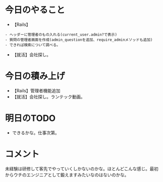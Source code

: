 # 今日のやること
- 【Rails】
```
- ヘッダーに管理者のもの入れる(current_user.admin?で表示)
- 質問の管理者画面を作成(admin_questionを追加、require_adminメソッドも追加)
- できれば検索について調べる。
```
- 【就活】会社探し。
# 今日の積み上げ
- 【Rails】管理者機能追加
- 【就活】会社探し。ランテック動画。
# 明日のTODO
- できるかな。仕事次第。
# コメント
未経験は研修して客先でやっていくしかないのかな。ほとんどこんな感じ。最初からウチのエンジニアとして鍛えますみたいなのはないのかな。
